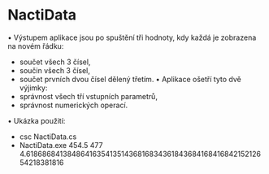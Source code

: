 # NactiData
•	Výstupem aplikace jsou po spuštění tři hodnoty, kdy každá je zobrazena na novém řádku: 
  -	součet všech 3 čísel,
  -	součin všech 3 čísel,
  -	součet prvních dvou čísel dělený třetím.
• Aplikace ošetří tyto dvě výjimky:  
  -	správnost všech tří vstupních parametrů,
  -	správnost numerických operací.

• Ukázka použití:
  - csc NactiData.cs
  - NactiData.exe 454.5 477 4.61868684138486416354135143681683436184368416841684215212654218381816
                                                                                                                                               
